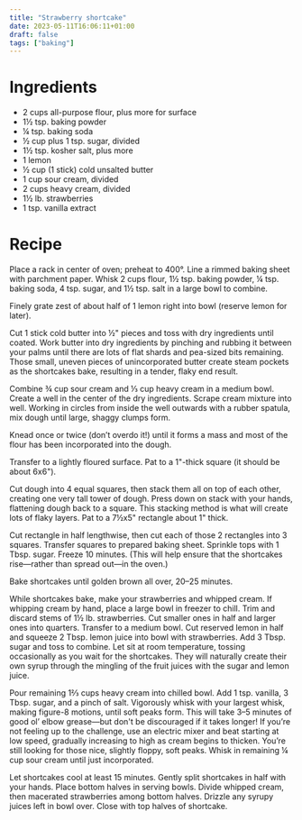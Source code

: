 ```yaml
---
title: "Strawberry shortcake"
date: 2023-05-11T16:06:11+01:00
draft: false
tags: ["baking"]
---
```


# Ingredients

 - 2 cups all-purpose flour, plus more for surface
 - 1½ tsp. baking powder
 - ¼ tsp. baking soda
 - ½ cup plus 1 tsp. sugar, divided
 - 1½ tsp. kosher salt, plus more
 - 1 lemon
 - ½ cup (1 stick) cold unsalted butter
 - 1 cup sour cream, divided
 - 2 cups heavy cream, divided
 - 1½ lb. strawberries
 - 1 tsp. vanilla extract

# Recipe

Place a rack in center of oven; preheat to 400°. Line a rimmed baking sheet with parchment paper. Whisk 2 cups flour, 1½ tsp. baking powder, ¼ tsp. baking soda, 4 tsp. sugar, and 1½ tsp. salt in a large bowl to combine.

Finely grate zest of about half of 1 lemon right into bowl (reserve lemon for later).

Cut 1 stick cold butter into ½" pieces and toss with dry ingredients until coated. Work butter into dry ingredients by pinching and rubbing it between your palms until there are lots of flat shards and pea-sized bits remaining. Those small, uneven pieces of unincorporated butter create steam pockets as the shortcakes bake, resulting in a tender, flaky end result.

Combine ¾ cup sour cream and ⅓ cup heavy cream in a medium bowl. Create a well in the center of the dry ingredients. Scrape cream mixture into well. Working in circles from inside the well outwards with a rubber spatula, mix dough until large, shaggy clumps form.

Knead once or twice (don’t overdo it!) until it forms a mass and most of the flour has been incorporated into the dough.

Transfer to a lightly floured surface. Pat to a 1"-thick square (it should be about 6x6").

Cut dough into 4 equal squares, then stack them all on top of each other, creating one very tall tower of dough. Press down on stack with your hands, flattening dough back to a square. This stacking method is what will create lots of flaky layers. Pat to a 7½x5" rectangle about 1" thick.

Cut rectangle in half lengthwise, then cut each of those 2 rectangles into 3 squares. Transfer squares to prepared baking sheet. Sprinkle tops with 1 Tbsp. sugar. Freeze 10 minutes. (This will help ensure that the shortcakes rise—rather than spread out—in the oven.)

Bake shortcakes until golden brown all over, 20–25 minutes.

While shortcakes bake, make your strawberries and whipped cream. If whipping cream by hand, place a large bowl in freezer to chill. Trim and discard stems of 1½ lb. strawberries. Cut smaller ones in half and larger ones into quarters. Transfer to a medium bowl. Cut reserved lemon in half and squeeze 2 Tbsp. lemon juice into bowl with strawberries. Add 3 Tbsp. sugar and toss to combine. Let sit at room temperature, tossing occasionally as you wait for the shortcakes. They will naturally create their own syrup through the mingling of the fruit juices with the sugar and lemon juice.

Pour remaining 1⅔ cups heavy cream into chilled bowl. Add 1 tsp. vanilla, 3 Tbsp. sugar, and a pinch of salt. Vigorously whisk with your largest whisk, making figure-8 motions, until soft peaks form. This will take 3–5 minutes of good ol’ elbow grease—but don't be discouraged if it takes longer! If you’re not feeling up to the challenge, use an electric mixer and beat starting at low speed, gradually increasing to high as cream begins to thicken. You’re still looking for those nice, slightly floppy, soft peaks. Whisk in remaining ¼ cup sour cream until just incorporated.

Let shortcakes cool at least 15 minutes. Gently split shortcakes in half with your hands. Place bottom halves in serving bowls. Divide whipped cream, then macerated strawberries among bottom halves. Drizzle any syrupy juices left in bowl over. Close with top halves of shortcake.
